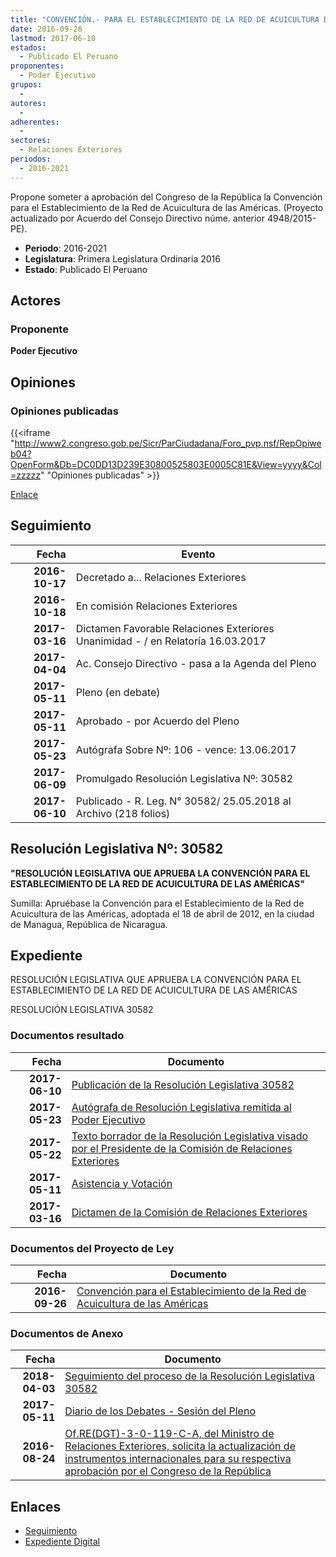 ```yaml
---
title: "CONVENCIÓN.- PARA EL ESTABLECIMIENTO DE LA RED DE ACUICULTURA DE LAS AMÉRICAS"
date: 2016-09-26
lastmod: 2017-06-10
estados: 
  - Publicado El Peruano
proponentes: 
  - Poder Ejecutivo
grupos: 
  - 
autores: 
  - 
adherentes: 
  - 
sectores: 
  - Relaciones Exteriores
periodos: 
  - 2016-2021
---
```


Propone someter a aprobación del Congreso de la República la Convención para el Establecimiento de la Red de Acuicultura de las Américas. (Proyecto actualizado por Acuerdo del Consejo Directivo núme. anterior 4948/2015-PE).

- **Periodo**: 2016-2021
- **Legislatura**: Primera Legislatura Ordinaria 2016
- **Estado**: Publicado El Peruano

## Actores

### Proponente

**Poder Ejecutivo**


## Opiniones

### Opiniones publicadas

{{<iframe "http://www2.congreso.gob.pe/Sicr/ParCiudadana/Foro_pvp.nsf/RepOpiweb04?OpenForm&Db=DC0DD13D239E30800525803E0005C81E&View=yyyy&Col=zzzzz" "Opiniones publicadas" >}}

[Enlace](http://www2.congreso.gob.pe/Sicr/ParCiudadana/Foro_pvp.nsf/RepOpiweb04?OpenForm&Db=DC0DD13D239E30800525803E0005C81E&View=yyyy&Col=zzzzz)

## Seguimiento

| Fecha | Evento |
|------:|--------|
| **2016-10-17** | Decretado a... Relaciones Exteriores|
| **2016-10-18** | En comisión Relaciones Exteriores|
| **2017-03-16** | Dictamen Favorable Relaciones Exteriores Unanimidad - / en Relatoría 16.03.2017|
| **2017-04-04** | Ac. Consejo Directivo - pasa a la Agenda del Pleno|
| **2017-05-11** | Pleno (en debate)|
| **2017-05-11** | Aprobado - por Acuerdo del Pleno|
| **2017-05-23** | Autógrafa Sobre Nº: 106 - vence: 13.06.2017|
| **2017-06-09** | Promulgado Resolución Legislativa Nº: 30582|
| **2017-06-10** | Publicado - R. Leg. N° 30582/ 25.05.2018 al Archivo (218 folios)|

## Resolución Legislativa Nº: 30582

**"RESOLUCIÓN LEGISLATIVA QUE APRUEBA LA CONVENCIÓN PARA EL ESTABLECIMIENTO DE LA RED DE ACUICULTURA DE LAS AMÉRICAS"**

Sumilla: Apruébase la Convención para el Establecimiento de la Red de Acuicultura de las Américas, adoptada el 18 de abril de 2012, en la ciudad de Managua, República de Nicaragua.


## Expediente

RESOLUCIÓN LEGISLATIVA QUE APRUEBA LA CONVENCIÓN PARA EL ESTABLECIMIENTO DE LA RED DE ACUICULTURA DE LAS AMÉRICAS

RESOLUCIÓN LEGISLATIVA 30582


### Documentos resultado

| Fecha | Documento |
|------:|--------|
| **2017-06-10** | [Publicación de la Resolución Legislativa 30582](http://www.leyes.congreso.gob.pe/Documentos/2016_2021/ADLP/Normas_Legales/30582-RLG.pdf) |
| **2017-05-23** | [Autógrafa de Resolución Legislativa remitida al Poder Ejecutivo](http://www.leyes.congreso.gob.pe/Documentos/2016_2021/Autografas/Ley_y_de_Resolucion_Legislativa/AU0030620170523.pdf) |
| **2017-05-22** | [Texto borrador de la Resolución Legislativa visado por el Presidente de la Comisión de Relaciones Exteriores](http://www.leyes.congreso.gob.pe/Documentos/2016_2021/Texto_Borrador_de_Autografa/BAU0030620170522.pdf) |
| **2017-05-11** | [Asistencia y Votación](http://www.leyes.congreso.gob.pe/Documentos/2016_2021/Asistencia_y_Votacion/Proyectos_de_Ley/AV0030620170511.pdf) |
| **2017-03-16** | [Dictamen de la Comisión de Relaciones Exteriores](http://www.leyes.congreso.gob.pe/Documentos/2016_2021/Dictamenes/Proyectos_de_Ley/00306DC20MAY20170316..pdf) |

### Documentos del Proyecto de Ley

| Fecha | Documento |
|------:|--------|
| **2016-09-26** | [Convención para el Establecimiento de la Red de Acuicultura de las Américas](http://www.leyes.congreso.gob.pe/Documentos/2016_2021/Proyectos_de_Ley_y_de_Resoluciones_Legislativas/PL0030620160926..pdf) |

### Documentos de Anexo

| Fecha | Documento |
|------:|--------|
| **2018-04-03** | [Seguimiento del proceso de la Resolución Legislativa 30582](http://www.leyes.congreso.gob.pe/Documentos/2016_2021/Seguimiento_de_Proyectos_de_Ley/00306PL20180303.pdf) |
| **2017-05-11** | [Diario de los Debates - Sesión del Pleno](http://www.leyes.congreso.gob.pe/Documentos/2016_2021/ADLP/Diario_Debates/30582_DD.pdf) |
| **2016-08-24** | [Of.RE(DGT)-3-0-119-C-A, del Ministro de Relaciones Exteriores, solicita la actualización de instrumentos internacionales para su respectiva aprobación por el Congreso de la República](http://www.leyes.congreso.gob.pe/Documentos/2016_2021/Oficios/Otras_Instituciones/OF-RE(DGT)-3-0-119-C-A.pdf) |

## Enlaces 

- [Seguimiento](http://www2.congreso.gob.pe/Sicr/TraDocEstProc/CLProLey2016.nsf/f7fff46988ca05b1052578e100829cc7/cb9c3579332e51780525803b006b792e?OpenDocument)
- [Expediente Digital](http://www2.congreso.gob.pehttp://www2.congreso.gob.pe/Sicr/TraDocEstProc/CLProLey2016.nsf/f7fff46988ca05b1052578e100829cc7/cb9c3579332e51780525803b006b792e?OpenDocument&Click=05257FB7005EB655.eb71d0cf91d8294e05256cdf006b5706/$Body/0.1C6C)
